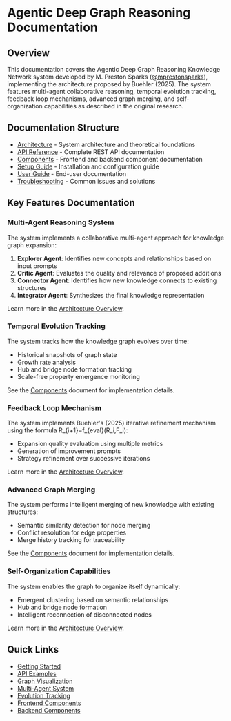 # Agentic Deep Graph Reasoning Documentation

## Overview
This documentation covers the Agentic Deep Graph Reasoning Knowledge Network system developed by M. Preston Sparks ([@mprestonsparks](https://github.com/mprestonsparks)), implementing the architecture proposed by Buehler (2025). The system features multi-agent collaborative reasoning, temporal evolution tracking, feedback loop mechanisms, advanced graph merging, and self-organization capabilities as described in the original research.

## Documentation Structure
- [Architecture](./architecture.md) - System architecture and theoretical foundations
- [API Reference](./api-reference.md) - Complete REST API documentation
- [Components](./components.md) - Frontend and backend component documentation
- [Setup Guide](./setup.md) - Installation and configuration guide
- [User Guide](./user-guide.md) - End-user documentation
- [Troubleshooting](./troubleshooting.md) - Common issues and solutions

## Key Features Documentation

### Multi-Agent Reasoning System

The system implements a collaborative multi-agent approach for knowledge graph expansion:

1. **Explorer Agent**: Identifies new concepts and relationships based on input prompts
2. **Critic Agent**: Evaluates the quality and relevance of proposed additions
3. **Connector Agent**: Identifies how new knowledge connects to existing structures
4. **Integrator Agent**: Synthesizes the final knowledge representation

Learn more in the [Architecture Overview](architecture.md).

### Temporal Evolution Tracking

The system tracks how the knowledge graph evolves over time:

- Historical snapshots of graph state
- Growth rate analysis
- Hub and bridge node formation tracking
- Scale-free property emergence monitoring

See the [Components](components.md) document for implementation details.

### Feedback Loop Mechanism

The system implements Buehler's (2025) iterative refinement mechanism using the formula R_{i+1}=f_{eval}(R_i,F_i):

- Expansion quality evaluation using multiple metrics
- Generation of improvement prompts
- Strategy refinement over successive iterations

Learn more in the [Architecture Overview](architecture.md).

### Advanced Graph Merging

The system performs intelligent merging of new knowledge with existing structures:

- Semantic similarity detection for node merging
- Conflict resolution for edge properties
- Merge history tracking for traceability

See the [Components](components.md) document for implementation details.

### Self-Organization Capabilities

The system enables the graph to organize itself dynamically:

- Emergent clustering based on semantic relationships
- Hub and bridge node formation
- Intelligent reconnection of disconnected nodes

Learn more in the [Architecture Overview](architecture.md).

## Quick Links
- [Getting Started](./setup.md#getting-started)
- [API Examples](./api-reference.md#examples)
- [Graph Visualization](./components.md#graph-visualization)
- [Multi-Agent System](./architecture.md#multi-agent-collaborative-reasoning)
- [Evolution Tracking](./architecture.md#temporal-evolution-tracking)
- [Frontend Components](./components.md#frontend-components)
- [Backend Components](./components.md#backend-components)
